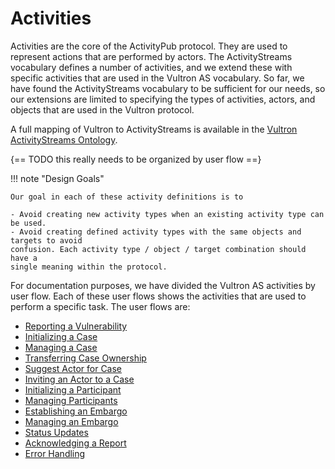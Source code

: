 # Activities

Activities are the core of the ActivityPub protocol. They are used to
represent actions that are performed by actors. The ActivityStreams
vocabulary defines a number of activities, and we extend these with specific
activities that are used in the Vultron AS vocabulary. So far, we have found the
ActivityStreams vocabulary to be sufficient for our needs, so our extensions
are limited to specifying the types of activities, actors, and objects that
are used in the Vultron protocol.

A full mapping of Vultron to ActivityStreams is available in the
[Vultron ActivityStreams Ontology](../../../reference/ontology/vultron_as.md).

{== TODO this really needs to be organized by user flow ==}

!!! note "Design Goals"

    Our goal in each of these activity definitions is to

    - Avoid creating new activity types when an existing activity type can be used.
    - Avoid creating defined activity types with the same objects and targets to avoid
    confusion. Each activity type / object / target combination should have a
    single meaning within the protocol.

For documentation purposes, we have divided the Vultron AS activities by user flow.
Each of these user flows shows the activities that are used to perform a specific
task. The user flows are:

- [Reporting a Vulnerability](./report_vulnerability.md)
- [Initializing a Case](./initialize_case.md)
- [Managing a Case](./manage_case.md)
- [Transferring Case Ownership](./transfer_ownership.md)
- [Suggest Actor for Case](./suggest_actor.md)
- [Inviting an Actor to a Case](./invite_actor.md)
- [Initializing a Participant](./initialize_participant.md)
- [Managing Participants](./manage_participants.md)
- [Establishing an Embargo](./establish_embargo.md)
- [Managing an Embargo](./manage_embargo.md)
- [Status Updates](./status_updates.md)
- [Acknowledging a Report](./acknowledge.md)
- [Error Handling](./error.md)
